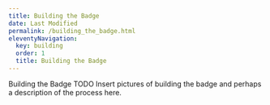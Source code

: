 ```yaml
---
title: Building the Badge
date: Last Modified 
permalink: /building_the_badge.html
eleventyNavigation:
  key: building 
  order: 1
  title: Building the Badge
---
```

Building the Badge
TODO Insert pictures of building the badge and perhaps a description of the process here.
